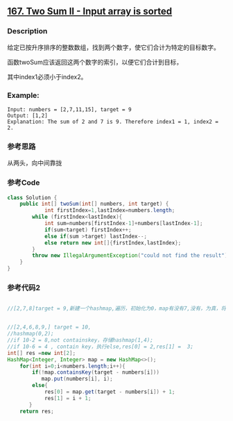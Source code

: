 ## [167. Two Sum II - Input array is sorted ](https://leetcode.com/problems/two-sum-ii-input-array-is-sorted/description/)


### Description

给定已按升序排序的整数数组，找到两个数字，使它们合计为特定的目标数字。

函数twoSum应该返回这两个数字的索引，以便它们合计到目标，


其中index1必须小于index2。


### Example:
 

    Input: numbers = [2,7,11,15], target = 9
    Output: [1,2]
    Explanation: The sum of 2 and 7 is 9. Therefore index1 = 1, index2 = 2.

### 参考思路


从两头，向中间靠拢
    
### 参考Code

```java
class Solution {
    public int[] twoSum(int[] numbers, int target) {
        	int firstIndex=1,lastIndex=numbers.length;
        while (firstIndex<lastIndex){
            int sum=numbers[firstIndex-1]+numbers[lastIndex-1];
            if(sum<target) firstIndex++;
            else if(sum >target) lastIndex--;
            else return new int[]{firstIndex,lastIndex};
        }
        throw new IllegalArgumentException("could not find the result");
    }
}

```

### 参考代码2

```java

//[2,7,8]target = 9,新建一个hashmap,遍历，初始化为0，map有没有7,没有，为真，将0,numbers[0]添加到hashmap中，下面9-7咯，为2，hashmap中有，执行else中语句，res[0],res[1]分别为1,2.再循环呦


//[2,4,6,8,9,] target = 10,
//hashmap(0,2);
//if 10-2 = 8,not containskey，存储hashmap(1,4);
//if 10-6 = 4 , contain key，执行else,res[0] = 2,res[1] =  3; 
int[] res =new int[2];
HashMap<Integer, Integer> map = new HashMap<>();
    for(int i=0;i<numbers.length;i++){
       	if(!map.containsKey(target - numbers[i]))
           map.put(numbers[i], i);
       	else{
       		res[0] = map.get(target - numbers[i]) + 1;
       		res[1] = i + 1;
       }
    return res;        
```